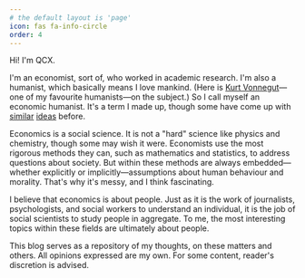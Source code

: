 ```yaml
---
# the default layout is 'page'
icon: fas fa-info-circle
order: 4
---
```


<!-- > Add Markdown syntax content to file `_tabs/about.md`{: .filepath } and it will show up on this page.
{: .prompt-tip } -->

Hi! I'm QCX.

I'm an economist, sort of, who worked in academic research. I'm also a humanist, which basically means I love mankind. (Here is [Kurt Vonnegut](https://youtu.be/4_RUgnC1lm8?si=BDQEV-db7JAUGbn_&t=2118)&mdash;one of my favourite humanists&mdash;on the subject.) So I call myself an economic humanist. It's a term I made up, though some have come up with [similar](https://en.wikipedia.org/wiki/Humanistic_economics) [ideas](https://en.wikipedia.org/wiki/Humanomics) before.

Economics is a social science. It is not a "hard" science like physics and chemistry, though some may wish it were. Economists use the most rigorous methods they can, such as mathematics and statistics, to address questions about society. But within these methods are always embedded&mdash;whether explicitly or implicitly&mdash;assumptions about human behaviour and morality. That's why it's messy, and I think fascinating.

I believe that economics is about people. Just as it is the work of journalists, psychologists, and social workers to understand an individual, it is the job of social scientists to study people in aggregate. To me, the most interesting topics within these fields are ultimately about people.

This blog serves as a repository of my thoughts, on these matters and others. All opinions expressed are my own. For some content, reader's discretion is advised.